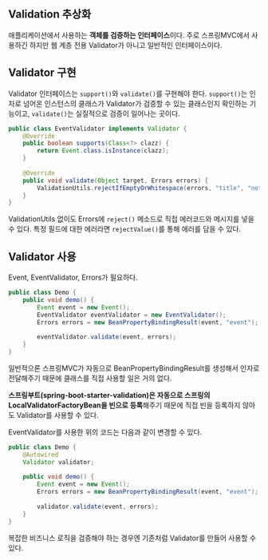 ## Validation 추상화

애플리케이션에서 사용하는 **객체를 검증하는 인터페이스**이다. 주로 스프링MVC에서 사용하긴 하지만 웹 계층 전용 Validator가 아니고 일반적인 인터페이스이다. 



## Validator 구현

Validator 인터페이스는 `support()`와 `validate()`를 구현해야 한다. `support()`는 인자로 넘어온 인스턴스의 클래스가 Validator가 검증할 수 있는 클래스인지 확인하는 기능이고, `validate()`는 실질적으로 검증이 일어나는 곳이다.

```java
public class EventValidator implements Validator {
    @Override
    public boolean supports(Class<?> clazz) {
        return Event.class.isInstance(clazz);
    }
    
    @Override
    public void validate(Object target, Errors errors) {
        ValidationUtils.rejectIfEmptyOrWhitespace(errors, "title", "notempty", "Empty title is not allowed");
    }
}
```



ValidationUtils 없이도 Errors에 `reject()` 메소드로 직접 에러코드와 메시지를 넣을 수 있다. 특정 필드에 대한 에러라면 `rejectValue()`를 통해 에러를 담을 수 있다.



## Validator 사용

Event, EventValidator, Errors가 필요하다.

```java
public class Demo {
    public void demo() {
        Event event = new Event();
        EventValidator eventValidator = new EventValidator();
        Errors errors = new BeanPropertyBindingResult(event, "event");
        
        eventValidator.validate(event, errors);
    }
}
```

일반적으론 스프링MVC가 자동으로 BeanPropertyBindingResult를 생성해서 인자로 전달해주기 때문에 클래스를 직접 사용할 일은 거의 없다.



**스프링부트(spring-boot-starter-validation)은 자동으로 스프링의 LocalValidatorFactoryBean을 빈으로 등록**해주기 때문에 직접 빈을 등록하지 않아도 Validator를 사용할 수 있다.

EventValidator를 사용한 위의 코드는 다음과 같이 변경할 수 있다.

```java
public class Demo {
    @Autowired
    Validator validator;
    
    public void demo() {
        Event event = new Event();
        Errors errors = new BeanPropertyBindingResult(event, "event");
        
        validator.validate(event, errors);
    }
}
```

복잡한 비즈니스 로직을 검증해야 하는 경우엔 기존처럼 Validator를 만들어 사용할 수 있다.